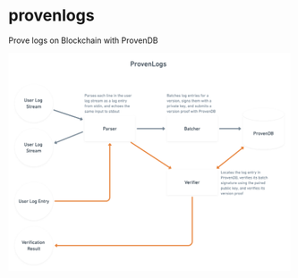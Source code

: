 # provenlogs

Prove logs on Blockchain with ProvenDB

![ProvenLogs Architecture](docs/architecture.png)
